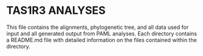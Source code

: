 # TAS1R3 ANALYSES
This file contains the alignments, phylogenetic tree, and all data used for input and all generated output from PAML analyses. Each directory contains a README.md file with detailed information on the files contained within the directory. 